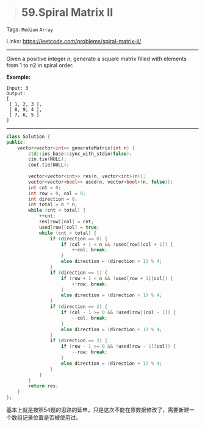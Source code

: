 > # 59.Spiral Matrix II

Tags: `Medium` `Array`

Links: <https://leetcode.com/problems/spiral-matrix-ii/>

------

Given a positive integer *n*, generate a square matrix filled with elements from 1 to *n*2 in spiral order.

**Example:**

```
Input: 3
Output:
[
 [ 1, 2, 3 ],
 [ 8, 9, 4 ],
 [ 7, 6, 5 ]
]
```

----

```c++
class Solution {
public:
    vector<vector<int>> generateMatrix(int n) {
        std::ios_base::sync_with_stdio(false);
		cin.tie(NULL);
		cout.tie(NULL);
        
        vector<vector<int>> res(n, vector<int>(n));
        vector<vector<bool>> used(n, vector<bool>(n, false));
        int cnt = 0;
        int row = 0, col = 0;
        int direction = 0;
        int total = n * n;
        while (cnt < total) {
            ++cnt;
            res[row][col] = cnt;
            used[row][col] = true;
            while (cnt < total) {
            	if (direction == 0) {
            		if (col + 1 < n && !used[row][col + 1]) {
            			++col; break;
            		}
            		else direction = (direction + 1) % 4;
            	}
            	if (direction == 1) {
            		if (row + 1 < n && !used[row + 1][col]) {
            			++row; break;
            		}
            		else direction = (direction + 1) % 4;
            	}
            	if (direction == 2) {
            		if (col - 1 >= 0 && !used[row][col - 1]) {
            			--col; break;
            		}
            		else direction = (direction + 1) % 4;
            	}
            	if (direction == 3) {
            		if (row - 1 >= 0 && !used[row - 1][col]) {
            			--row; break;
            		}
            		else direction = (direction + 1) % 4;
            	}
            }
        }
        return res;
    }
};
```

基本上就是按照54题的思路的延申，只是这次不能在原数据修改了，需要新建一个数组记录位置是否被使用过。